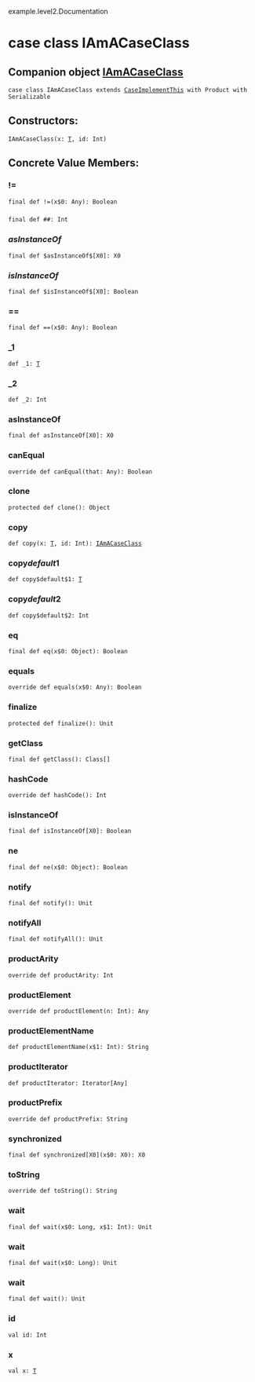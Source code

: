 example.level2.Documentation
# case class IAmACaseClass

## Companion object <a href="./IAmACaseClass$.md">IAmACaseClass</a>

<pre><code class="language-scala" >case class IAmACaseClass extends <a href="./CaseImplementThis.md">CaseImplementThis</a> with Product with Serializable</pre></code>
## Constructors:
<pre><code class="language-scala" >IAmACaseClass(x: <a href="#T">T</a>, id: Int)</pre></code>

## Concrete Value Members:
### !=
<pre><code class="language-scala" >final def !=(x$0: Any): Boolean</pre></code>

### ##
<pre><code class="language-scala" >final def ##: Int</pre></code>

### $asInstanceOf$
<pre><code class="language-scala" >final def $asInstanceOf$[X0]: X0</pre></code>

### $isInstanceOf$
<pre><code class="language-scala" >final def $isInstanceOf$[X0]: Boolean</pre></code>

### ==
<pre><code class="language-scala" >final def ==(x$0: Any): Boolean</pre></code>

### _1
<pre><code class="language-scala" >def _1: <a href="#T">T</a></pre></code>

### _2
<pre><code class="language-scala" >def _2: Int</pre></code>

### asInstanceOf
<pre><code class="language-scala" >final def asInstanceOf[X0]: X0</pre></code>

### canEqual
<pre><code class="language-scala" >override def canEqual(that: Any): Boolean</pre></code>

### clone
<pre><code class="language-scala" >protected def clone(): Object</pre></code>

### copy
<pre><code class="language-scala" >def copy(x: <a href="#T">T</a>, id: Int): <a href="./IAmACaseClass.md">IAmACaseClass</a></pre></code>

### copy$default$1
<pre><code class="language-scala" >def copy$default$1: <a href="#T">T</a></pre></code>

### copy$default$2
<pre><code class="language-scala" >def copy$default$2: Int</pre></code>

### eq
<pre><code class="language-scala" >final def eq(x$0: Object): Boolean</pre></code>

### equals
<pre><code class="language-scala" >override def equals(x$0: Any): Boolean</pre></code>

### finalize
<pre><code class="language-scala" >protected def finalize(): Unit</pre></code>

### getClass
<pre><code class="language-scala" >final def getClass(): Class[]</pre></code>

### hashCode
<pre><code class="language-scala" >override def hashCode(): Int</pre></code>

### isInstanceOf
<pre><code class="language-scala" >final def isInstanceOf[X0]: Boolean</pre></code>

### ne
<pre><code class="language-scala" >final def ne(x$0: Object): Boolean</pre></code>

### notify
<pre><code class="language-scala" >final def notify(): Unit</pre></code>

### notifyAll
<pre><code class="language-scala" >final def notifyAll(): Unit</pre></code>

### productArity
<pre><code class="language-scala" >override def productArity: Int</pre></code>

### productElement
<pre><code class="language-scala" >override def productElement(n: Int): Any</pre></code>

### productElementName
<pre><code class="language-scala" >def productElementName(x$1: Int): String</pre></code>

### productIterator
<pre><code class="language-scala" >def productIterator: Iterator[Any]</pre></code>

### productPrefix
<pre><code class="language-scala" >override def productPrefix: String</pre></code>

### synchronized
<pre><code class="language-scala" >final def synchronized[X0](x$0: X0): X0</pre></code>

### toString
<pre><code class="language-scala" >override def toString(): String</pre></code>

### wait
<pre><code class="language-scala" >final def wait(x$0: Long, x$1: Int): Unit</pre></code>

### wait
<pre><code class="language-scala" >final def wait(x$0: Long): Unit</pre></code>

### wait
<pre><code class="language-scala" >final def wait(): Unit</pre></code>

### id
<pre><code class="language-scala" >val id: Int</pre></code>

### x
<pre><code class="language-scala" >val x: <a href="#T">T</a></pre></code>

